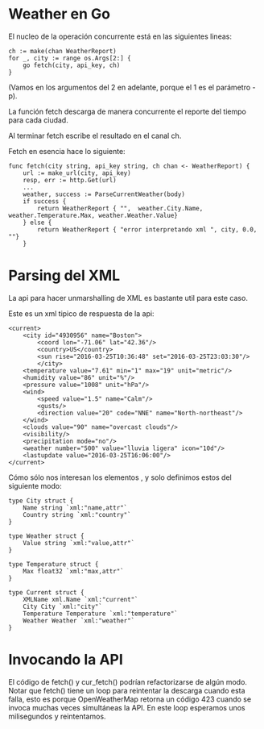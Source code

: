 # Weather en Go

El nucleo de la operación concurrente está en las siguientes lineas:

	ch := make(chan WeatherReport)
	for _, city := range os.Args[2:] {
		go fetch(city, api_key, ch)
	}

(Vamos en los argumentos del 2 en adelante, porque el 1 es el parámetro -p).

La función fetch descarga de manera concurrente el reporte del tiempo para cada ciudad.

Al terminar fetch escribe el resultado en el canal ch.

Fetch en esencia hace lo siguiente:

	func fetch(city string, api_key string, ch chan <- WeatherReport) {
		url := make_url(city, api_key)
		resp, err := http.Get(url)
		...
		weather, success := ParseCurrentWeather(body)
		if success {
			return WeatherReport { "",  weather.City.Name, weather.Temperature.Max, weather.Weather.Value}
		} else {
			return WeatherReport { "error interpretando xml ", city, 0.0, ""}
		}	


# Parsing del XML

La api para hacer unmarshalling de XML es bastante util para este caso.

Este es un xml tipico de respuesta de la api:

	<current>
		<city id="4930956" name="Boston">
			<coord lon="-71.06" lat="42.36"/>
			<country>US</country>
			<sun rise="2016-03-25T10:36:48" set="2016-03-25T23:03:30"/>
			</city>
		<temperature value="7.61" min="1" max="19" unit="metric"/>
		<humidity value="86" unit="%"/>
		<pressure value="1008" unit="hPa"/>
		<wind>
			<speed value="1.5" name="Calm"/>
			<gusts/>
			<direction value="20" code="NNE" name="North-northeast"/>
		</wind>
		<clouds value="90" name="overcast clouds"/>
		<visibility/>
		<precipitation mode="no"/>
		<weather number="500" value="lluvia ligera" icon="10d"/>
		<lastupdate value="2016-03-25T16:06:00"/>
	</current>

Cómo sólo nos interesan los elementos <city>, <temperature> y <weather> solo definimos estos del siguiente modo:

	type City struct {
		Name string `xml:"name,attr"`
		Country string `xml:"country"`
	}

	type Weather struct {
		Value string `xml:"value,attr"`
	}

	type Temperature struct {
		Max float32 `xml:"max,attr"`
	}

	type Current struct {
		XMLName xml.Name `xml:"current"`
		City City `xml:"city"`
		Temperature Temperature `xml:"temperature"`
		Weather Weather `xml:"weather"`
	}

# Invocando la API

El código de fetch() y cur_fetch() podrían refactorizarse de algún modo.
Notar que fetch() tiene un loop para reintentar la descarga cuando esta falla, esto es porque OpenWeatherMap retorna un código 423 cuando se invoca muchas veces simultáneas la API. En este loop esperamos unos milisegundos y reintentamos.

